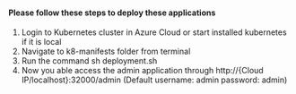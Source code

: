 #### Please follow these steps to deploy these applications

1. Login to Kubernetes cluster in Azure Cloud or start installed kubernetes if it is local
2. Navigate to k8-manifests folder from terminal
3. Run the command sh deployment.sh
4. Now you able access the admin application through http://{Cloud IP/localhost}:32000/admin (Default username: admin password: admin)
                                                       
